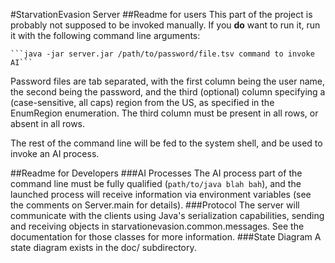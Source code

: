 #StarvationEvasion Server
##Readme for users
This part of the project is probably not supposed to be invoked manually. If you **do** want to run it, run it with the following command line arguments:

    ```java -jar server.jar /path/to/password/file.tsv command to invoke AI```

Password files are tab separated, with the first column being the user name, the second being the password, and the third (optional) column specifying a (case-sensitive, all caps) region from the US, as specified in the EnumRegion enumeration. The third column must be present in all rows, or absent in all rows.

The rest of the command line will be fed to the system shell, and be used to invoke an AI process.

##Readme for Developers
###AI Processes
The AI process part of the command line must be fully qualified (`path/to/java blah bah`), and the launched process will receive information via environment variables (see the comments on Server.main for details).
###Protocol
The server will communicate with the clients using Java's serialization capabilities, sending and receiving objects in starvationevasion.common.messages. See the documentation for those classes for more information.
###State Diagram
A state diagram exists in the doc/ subdirectory.